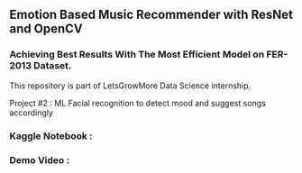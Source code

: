 ## Emotion Based Music Recommender with ResNet and OpenCV
### Achieving Best Results With The Most Efficient Model on FER-2013 Dataset.

This repository is part of LetsGrowMore Data Science internship.

Project #2 : ML Facial recognition to detect mood and suggest songs accordingly 

### Kaggle Notebook : 
### Demo Video : 
